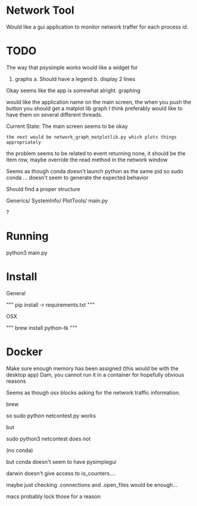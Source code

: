 # Network Tool

Would like a gui application to monitor network traffer for each process id. 



# TODO

The way that psysimple works would like a widget for 

1. graphs
    a. Should have a legend
    b. display 2 lines

Okay seems like the app is somewhat alright. graphing


would like the application name on the main screen, the when you push the button you should get a matplot lib graph I think
preferably would like to have them on several different threads. 

Current State:
    The main screen seems to be okay

    the next would be network_graph_matplotlib.py which plots things appropriately


the problem seems to be related to event returning none, it should be the item row, maybe override the read method in the network window


Seems as though conda doesn't launch python as the same pid so sudo conda ... doesn't seem to generate the expected behavior

Should find a proper structure

Generics/
SystemInfo/
PlotTools/
main.py

?

# Running

python3 main.py


# Install

General

"""
pip install -r requirements.txt
"""

OSX

"""
brew install python-tk
"""

# Docker 
Make sure enough memory has been assigned (this would be with the desktop app)
Dam, you cannot run it in a container for hopefully obvious reasons


Seems as though osx blocks asking for the network traffic information. 

brew 

so sudo python netcontest.py works 

but 

sudo python3 netcontest does not

(no conda)

but conda doesn't seem to have pysimplegui

darwin doesn't give access to io_counters....

maybe just checking .connections and .open_files would be enough...

macs probably lock those for a reason
